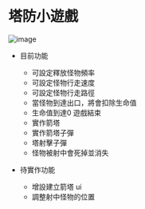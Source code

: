 # 塔防小遊戲

![image](https://user-images.githubusercontent.com/19727471/208283262-007e42a5-4ef2-404a-8062-18034a87dfcb.png)

- 目前功能
    - 可設定釋放怪物頻率
    - 可設定怪物行走速度
    - 可設定怪物行走路徑
    - 當怪物到達出口，將會扣除生命值
    - 生命值到達0 遊戲結束
    - 實作箭塔
    - 實作箭塔子彈
    - 塔射擊子彈
    - 怪物被射中會死掉並消失

- 待實作功能
    - 增設建立箭塔 ui
    - 調整射中怪物的位置
    
